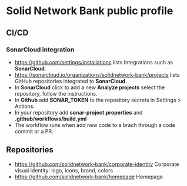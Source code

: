 # Solid Network Bank public profile

## CI/CD
### SonarCloud integration
- https://github.com/settings/installations lists Integrations such as **SonarCloud**.
- https://sonarcloud.io/organizations/solidnetwork-bank/projects lists GitHub repositories integrated to **SonarCloud**.
- In **SonarCloud** click to add a new **Analyze projects** select the repository, follow the instructions.
- In **Github** add **SONAR_TOKEN** to the repository secrets in Settings > Actions.
- In your repository add **sonar-project.properties** and **.github/workflows/build.yml**
- The workflow runs when add new code to a brach through a code commit or a PR.

## Repositories 
- https://github.com/solidnetwork-bank/corporate-identity Corporate visual identity: logo, icons, brand, colors
- https://github.com/solidnetwork-bank/homepage Homepage
